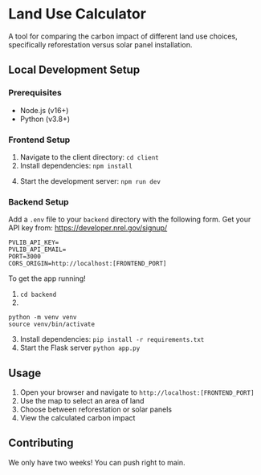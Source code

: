 # Land Use Calculator

A tool for comparing the carbon impact of different land use choices, specifically reforestation versus solar panel installation.

## Local Development Setup

### Prerequisites

- Node.js (v16+)
- Python (v3.8+)
<!--- Mapbox API key (for the map functionality; I believe it's free up to 50k uses, and we're going to navigate away from this library early in development I hope)-->


### Frontend Setup
1. Navigate to the client directory: `cd client`
2. Install dependencies: `npm install`
<!--3. Swap in your Mapbox API key in MapDisplay.js for `MAPBOX_TOKEN`-->
4. Start the development server: `npm run dev`

### Backend Setup
Add a `.env` file to your `backend` directory with the following form. Get your API key from: https://developer.nrel.gov/signup/
```
PVLIB_API_KEY=
PVLIB_API_EMAIL=
PORT=3000
CORS_ORIGIN=http://localhost:[FRONTEND_PORT]
```

To get the app running!
1. `cd backend`
2.
```
python -m venv venv
source venv/bin/activate
```
3. Install dependencies:
`pip install -r requirements.txt`
4. Start the Flask server
`python app.py`

## Usage

1. Open your browser and navigate to `http://localhost:[FRONTEND_PORT]`
2. Use the map to select an area of land
3. Choose between reforestation or solar panels
4. View the calculated carbon impact

## Contributing

We only have two weeks! You can push right to main.
